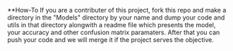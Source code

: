 **How-To
If you are a contributer of this project, fork this repo and make a directory in the "Models" directory by your name and dump your code and utils in that directory alongwith  a readme file which presents the model, your accuracy and other confusion matrix paramaters. After that you can push your code and we will merge it if the project serves the objective.
